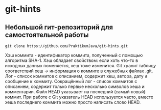 # git-hints

## Небольшой гит-репозиторий для самостоятельной работы

`git clone https://github.com/PraktikumJava/git-hints.git`

Хэш коммита - идентификатор коммита, полученный с помощью алгоритма SHA-1.
Хэш обладает свойством: если хоть что-то в исходных данных поменяется, хеш тоже изменится.
Git хранит таблицу соответствий хеш → информация о коммите в служебных файлах .git.
Лог - список коммитов с описанием, содержит хеш, автора, дату и сообщение к коммиту.
Сокращённый лог - список коммитов с описанием, содержит только первые несколько символов хеша и комментарии.
Файл HEAD указывает на последний (самый новый) коммит.
При работе с Git указатель HEAD используется часто, вместо хеша последнего коммита можно просто написать слово HEAD.
 
